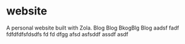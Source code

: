 # website

A personal website built with Zola.
Blog Blog BkogBlg
Blog
aadsf
fadf
fdfdfdfsfdsdfs
fd
fd
dfgg
afsd
asfsddf
assdf
asdf
